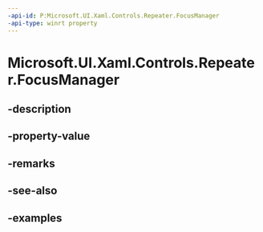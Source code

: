 ```yaml
---
-api-id: P:Microsoft.UI.Xaml.Controls.Repeater.FocusManager
-api-type: winrt property
---
```


<!-- Property syntax.
public RepeaterFocusManager FocusManager { get;  set; }
-->

# Microsoft.UI.Xaml.Controls.Repeater.FocusManager

## -description

## -property-value

## -remarks

## -see-also

## -examples


